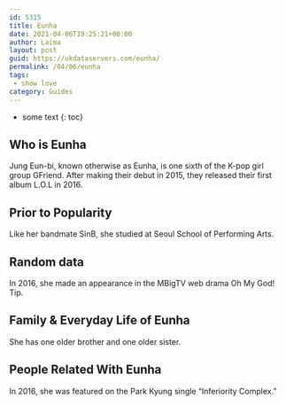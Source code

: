 ```yaml
---
id: 5315
title: Eunha
date: 2021-04-06T19:25:21+00:00
author: Laima
layout: post
guid: https://ukdataservers.com/eunha/
permalink: /04/06/eunha
tags:
 - show love
category: Guides
---
```


* some text
{: toc}


## Who is Eunha
                  
                  
                  
Jung Eun-bi, known otherwise as Eunha, is one sixth of the K-pop girl group GFriend. After making their debut in 2015, they released their first album L.O.L in 2016.
                  
              
            
              
            
                
                
                
## Prior to Popularity
                  
                  
                  
Like her bandmate SinB, she studied at Seoul School of Performing Arts.
                  
              
            
              
            
                
                
                
## Random data
                  
                  
                  
In 2016, she made an appearance in the MBigTV web drama Oh My God! Tip.
                  
              
            
              
            
                
                
                
## Family & Everyday Life of Eunha
                  
                  
                  
She has one older brother and one older sister.
                  
              
            
              
            
                
                
                
## People Related With Eunha
                  
                  
                  
In 2016, she was featured on the Park Kyung single &#8220;Inferiority Complex.&#8221;
                  
              
            
              
            
                
              
            
              
              
            
            
              
            
          
          
          